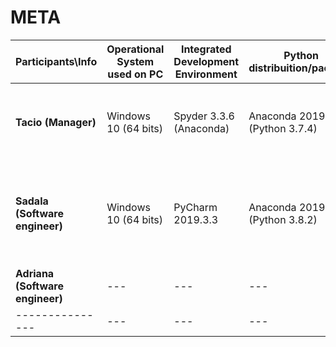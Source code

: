 # META

| **Participants\Info** |  **Operational System used on PC**  |  **Integrated Development Environment**  |  **Python distribuition/package**  |  **Virtual Environment Software**  |  **Browser**  |  **CPU, GPU, RAM**  |
| ------------------- | ------------------- | ------------------- | ------------------- | ------------------- | ------------------- | ------------------- |
|  **Tacio (Manager)**    | Windows 10 (64 bits) | Spyder 3.3.6 (Anaconda) | Anaconda 2019.10 (Python 3.7.4) | --- | Google Chrome (64 bits) | AMD Ryzen 3 3200U, Radeon Vega 3, 5.9GB |
|  **Sadala (Software engineer)** | Windows 10 (64 bits) | PyCharm 2019.3.3 | Anaconda 2019.10 (Python 3.8.2) | --- | Google Chrome (64 bits) | Intel Core i5-5200U, NVIDIA GeForce 920M , 8GB |
|  **Adriana (Software engineer)** | --- | --- | --- | --- | --- | --- |
|  ---------------    | --- | --- | --- | --- | --- | --- |
